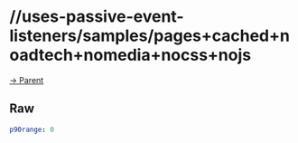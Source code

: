 
# //uses-passive-event-listeners/samples/pages+cached+noadtech+nomedia+nocss+nojs

[→ Parent](../..)


## Raw


```yaml
p90range: 0

```

